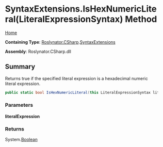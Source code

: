<a name="_top"></a>

# SyntaxExtensions\.IsHexNumericLiteral\(LiteralExpressionSyntax\) Method

[Home](../../../../README.md#_top)

**Containing Type**: [Roslynator.CSharp](../../README.md#_top)\.[SyntaxExtensions](../README.md#_top)

**Assembly**: Roslynator\.CSharp\.dll

## Summary

Returns true if the specified literal expression is a hexadecimal numeric literal expression\.

```csharp
public static bool IsHexNumericLiteral(this LiteralExpressionSyntax literalExpression)
```

### Parameters

#### literalExpression

### Returns

System\.[Boolean](https://docs.microsoft.com/en-us/dotnet/api/system.boolean)

